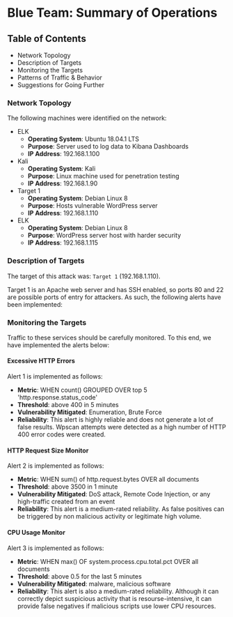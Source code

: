 # Blue Team: Summary of Operations

## Table of Contents
- Network Topology
- Description of Targets
- Monitoring the Targets
- Patterns of Traffic & Behavior
- Suggestions for Going Further

### Network Topology

The following machines were identified on the network:
- ELK 
  - **Operating System**: Ubuntu 18.04.1 LTS
  - **Purpose**: Server used to log data to Kibana Dashboards
  - **IP Address**: 192.168.1.100
- Kali
  - **Operating System**: Kali
  - **Purpose**: Linux machine used for penetration testing
  - **IP Address**: 192.168.1.90
- Target 1 
  - **Operating System**: Debian Linux 8
  - **Purpose**: Hosts vulnerable WordPress server
  - **IP Address**: 192.168.1.110
- ELK 
  - **Operating System**: Debian Linux 8
  - **Purpose**: WordPress server host with harder security
  - **IP Address**: 192.168.1.115

### Description of Targets


The target of this attack was: `Target 1` (192.168.1.110).

Target 1 is an Apache web server and has SSH enabled, so ports 80 and 22 are possible ports of entry for attackers. As such, the following alerts have been implemented:

### Monitoring the Targets

Traffic to these services should be carefully monitored. To this end, we have implemented the alerts below:

#### Excessive HTTP Errors


Alert 1 is implemented as follows:
  - **Metric**: WHEN count() GROUPED OVER top 5 'http.response.status_code'
  - **Threshold**: above 400 in 5 minutes
  - **Vulnerability Mitigated**: Enumeration, Brute Force
  - **Reliability**: This alert is highly reliable and does not generate a lot of false results. Wpscan attempts were detected as a high number of HTTP 400 error codes were created.

#### HTTP Request Size Monitor
Alert 2 is implemented as follows:
  - **Metric**: WHEN sum() of http.request.bytes OVER all documents
  - **Threshold**: above 3500 in 1 minute
  - **Vulnerability Mitigated**: DoS attack, Remote Code Injection, or any high-traffic created from an event
  - **Reliability**: This alert is a medium-rated reliability. As false positives can be triggered by non malicious activity or legitimate high volume.

#### CPU Usage Monitor
Alert 3 is implemented as follows:
  - **Metric**: WHEN max() OF system.process.cpu.total.pct OVER all documents
  - **Threshold**: above 0.5 for the last 5 minutes
  - **Vulnerability Mitigated**: malware, malicious software
  - **Reliability**: This alert is also a medium-rated reliability. Although it can correctly depict suspicious activity that is resourse-intensive, it can provide false negatives if malicious scripts use lower CPU resources.
